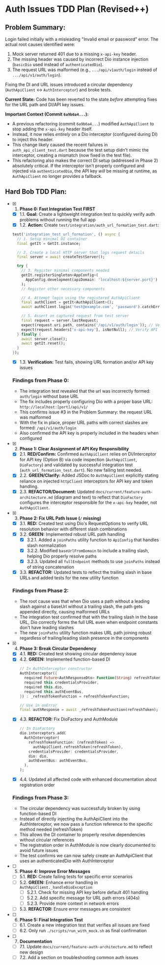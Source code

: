 # Auth Issues TDD Plan (Revised++)

## Problem Summary:

Login failed initially with a misleading "Invalid email or password" error. The actual root causes identified were:
1.  Mock server returned 401 due to a missing `x-api-key` header.
2.  The missing header was caused by incorrect Dio instance injection (`basicDio` used instead of `authenticatedDio`).
3.  The request URL was malformed (e.g., `.../api/v1auth/login` instead of `.../api/v1/auth/login`).

Fixing the DI and URL issues introduced a circular dependency (`AuthApiClient` <-> `AuthInterceptor`) and broke tests.

**Current State:** Code has been reverted to the state *before* attempting fixes for the URL path and DI/API key issues.

**Important Context (Commit `6a9b6a4...`):**

*   A previous refactoring (commit `6a9b6a4...`) modified `AuthApiClient` to stop adding the `x-api-key` header itself.
*   Instead, it now relies *entirely* on a Dio interceptor (configured during DI) to inject this header.
*   This change likely caused the recent failures in `auth_api_client_test.dart` because the test setup didn't mimic the interceptor, creating a mismatch (now fixed in the test file).
*   This refactoring also makes the correct DI setup (addressed in Phase 2) absolutely critical. If the interceptor isn't properly configured and injected via `authenticatedDio`, the API key *will* be missing at runtime, as `AuthApiClient` no longer provides a fallback.

## Hard Bob TDD Plan:

- [x] 1. **Phase 0: Fast Integration Test FIRST**
  - [x] 1.1. **Goal:** Create a lightweight integration test to quickly verify auth problems without running the full app
  - [x] 1.2. **Action:** Create `test/integration/auth_url_formation_test.dart`:
  ```dart
  test('integration_test_url_formation', () async {
    // 1. Setup minimal DI container
    final getIt = GetIt.instance;

    // 2. Create a local HTTP server that logs request details
    final server = await createTestServer();

    try {
      // 3. Register minimal components needed
      getIt.registerSingleton<AppConfig>(
        AppConfig.development(apiDomain: 'localhost:${server.port}')
      );
      // Register other necessary components

      // 4. Attempt login using the registered AuthApiClient
      final authClient = getIt<AuthApiClient>();
      await authClient.login('test@example.com', 'password').catchError((_) {});

      // 5. Assert on captured request from test server
      final request = server.lastRequest;
      expect(request.uri.path, contains('/api/v1/auth/login')); // Verify correct path
      expect(request.headers['x-api-key'], isNotNull); // Verify API key presence
    } finally {
      await server.close();
      await getIt.reset();
    }
  });
  ```
  - [x] 1.3. **Verification:** Test fails, showing URL formation and/or API key issues

  ### Findings from Phase 0:
  - The integration test revealed that the url was incorrectly formed: `auth/login` without base URL
  - The fix includes properly configuring Dio with a proper base URL: `http://localhost:[port]/api/v1/`
  - This confirms issue #3 in the Problem Summary: the request URL was malformed
  - With the fix in place, proper URL paths with correct slashes are formed: `/api/v1/auth/login`
  - Also confirmed the API key is properly included in the headers when configured

- [x] 2. **Phase 1: Clear Assignment of API Key Responsibility**
  - [x] 2.1. **RED/Confirm:** Confirmed `AuthApiClient` relies on DI/Interceptor for API key (Option B) via code inspection (`AuthApiClient`, `DioFactory`) and validated by successful integration test (`auth_url_formation_test.dart`). No new failing test needed.
  - [x] 2.2. **GREEN/Clarify:** Added JSDoc to `AuthApiClient` explicitly stating reliance on injected `httpClient` interceptors for API key and token handling.
  - [x] 2.3. **REFACTOR/Document:** Updated `docs/current/feature-auth-architecture.md` (diagram and text) to reflect that `DioFactory` configures the interceptor responsible for the `x-api-key` header, not `AuthApiClient`.

- [x] 3. **Phase 2: Fix URL Path Issue (`/` missing)**
  - [x] 3.1. **RED:** Created test using Dio's RequestOptions to verify URL resolution behavior with different slash combinations
  - [x] 3.2. **GREEN:** Implemented robust URL path handling
    - [x] 3.2.1. Added a `joinPaths` utility function to `ApiConfig` that handles slash normalization
    - [x] 3.2.2. Modified `baseUrlFromDomain` to include a trailing slash, helping Dio properly resolve paths
    - [x] 3.2.3. Updated all `fullEndpoint` methods to use `joinPaths` instead of string concatenation
  - [x] 3.3. **REFACTOR:** Updated tests to reflect the trailing slash in base URLs and added tests for the new utility function
  
  ### Findings from Phase 2:
  - The root cause was that when Dio uses a path without a leading slash against a baseUrl without a trailing slash, the path gets appended directly, causing malformed URLs
  - The integration test confirmed that with the trailing slash in the base URL, Dio correctly forms the full URL even when endpoint constants don't have leading slashes
  - The new `joinPaths` utility function makes URL path joining robust regardless of trailing/leading slash presence in the components

- [x] 4. **Phase 3: Break Circular Dependency**
  - [x] 4.1. **RED:** Created test showing circular dependency issue
  - [x] 4.2. **GREEN:** Implemented function-based DI
    ```dart
    // In AuthInterceptor constructor
    AuthInterceptor({
      required Future<AuthResponseDto> Function(String) refreshTokenFunction,
      required this.credentialsProvider,
      required this.dio,
      required this.authEventBus,
    }) : _refreshTokenFunction = refreshTokenFunction;
    
    // Use in onError
    final authResponse = await _refreshTokenFunction(refreshToken);
    ```
  - [x] 4.3. **REFACTOR:** Fix DioFactory and AuthModule
    ```dart
    // In DioFactory
    dio.interceptors.add(
      AuthInterceptor(
        refreshTokenFunction: (refreshToken) => 
          authApiClient.refreshToken(refreshToken),
        credentialsProvider: credentialsProvider,
        dio: dio,
        authEventBus: authEventBus,
      ),
    );
    ```
  - [x] 4.4. Updated all affected code with enhanced documentation about registration order

  ### Findings from Phase 3:
  - The circular dependency was successfully broken by using function-based DI
  - Instead of directly injecting the AuthApiClient into the AuthInterceptor, we now pass a function reference to the specific method needed (refreshToken)
  - This allows the DI container to properly resolve dependencies without circular references
  - The registration order in AuthModule is now clearly documented to avoid future issues
  - The test confirms we can now safely create an AuthApiClient that uses an authenticatedDio with AuthInterceptor

- [ ] 5. **Phase 4: Improve Error Messages**
  - [ ] 5.1. **RED:** Create failing tests for specific error scenarios
  - [ ] 5.2. **GREEN:** Enhance error handling in `AuthApiClient._handleDioException`
    - [ ] 5.2.1. Check for missing API key before default 401 handling
    - [ ] 5.2.2. Add specific message for URL path errors (404s)
    - [ ] 5.2.3. Provide more context in network errors
  - [ ] 5.3. **REFACTOR:** Ensure error messages are consistent

- [ ] 6. **Phase 5: Final Integration Test**
  - [ ] 6.1. Create a new integration test that verifies all issues are fixed
  - [ ] 6.2. Only run `./scripts/run_with_mock.sh` as final confirmation

- [ ] 7. **Documentation**
  - [ ] 7.1. Update `docs/current/feature-auth-architecture.md` to reflect new design
  - [ ] 7.2. Add a section on troubleshooting common auth issues 